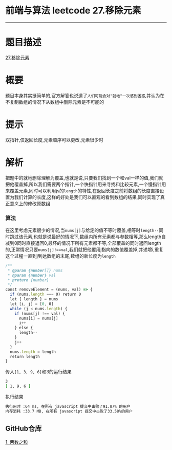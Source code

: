 # 前端与算法 leetcode 27.移除元素
---
# 题目描述
[27.移除元素](https://leetcode-cn.com/problems/remove-element/)
# 概要
题目本身其实挺简单的,官方解答也说道了`人们可能会对"就地"一次感到困惑`,并认为在不复制数组的情况下从数组中删除元素是不可能的
# 提示
双指针,仅返回长度,元素顺序可以更改,元素很少时
# 解析
把题中的就地删除理解为覆盖,也就是说,只要我们找到一个和val一样的值,我们就把他覆盖掉,所以我们需要两个指针,一个快指针用来寻找和比较元素,一个慢指针用来覆盖元素,同时可以利用js的`length`的特性,在返回长度之前将数组的长度直接设置为我们计算的长度,这样的好处是我们可以直观的看到数组的结果,同时实现了真正意义上的修改原数组

### 算法
在这里考虑元素很少的情况,当`nums[j]`与给定的值不等时覆盖,相等时`length--`同时跳过该元素,也就是说最好的情况下,数组内所有元素都与参数相等,那么length自减到0同时直接返回0,最坏的情况下所有元素都不等,全部覆盖的同时返回length的,正常情况只要`nums[j]!==val`,我们就把他覆用j指向的数值覆盖掉,并递增i,重复这个过程一直到j到达数组的末尾,数组的新长度为`length`
```js
/**
 * @param {number[]} nums
 * @param {number} val
 * @return {number}
 */
const removeElement = (nums, val) => {
  if (nums.length === 0) return 0
  let { length } = nums
  let [i, j] = [0, 0]
  while (j < nums.length) {
    if (nums[j] !== val) {
      nums[i] = nums[j]
      i++
    } else {
      length--
    }
    j++
  }
  nums.length = length
  return length
}
```
传入`[1, 3, 9, 6]`和3的运行结果
```sh
3
[ 1, 9, 6 ]
```
执行结果
```sh
执行用时 :64 ms, 在所有 javascript 提交中击败了91.87% 的用户
内存消耗 :33.7 MB, 在所有 javascript 提交中击败了33.58%的用户
```

## GitHub仓库

[1. 两数之和](https://github.com/moshuying/leetcode-cn/)